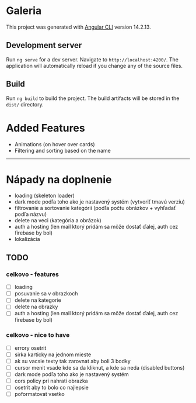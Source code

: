 # Galeria

This project was generated with [Angular CLI](https://github.com/angular/angular-cli) version 14.2.13.

## Development server

Run `ng serve` for a dev server. Navigate to `http://localhost:4200/`. The application will automatically reload if you change any of the source files.

## Build

Run `ng build` to build the project. The build artifacts will be stored in the `dist/` directory.

# Added Features

- Animations (on hover over cards)
- Filtering and sorting based on the name

---

# Nápady na doplnenie

- loading (skeleton loader)
- dark mode podľa toho ako je nastavený systém (vytvoriť tmavú verziu)
- filtrovanie a sortovanie kategórií (podľa počtu obrázkov + vyhľadať podľa názvu)
- delete na veci (kategória a obrázok)
- auth a hosting (len mail ktorý pridám sa môže dostať ďalej, auth cez firebase by bol)
- lokalizácia

## TODO

### celkovo - features
- [ ] loading
- [ ] posuvanie sa v obrazkoch
- [ ] delete na kategorie 
- [ ] delete na obrazky
- [ ] auth a hosting (len mail ktorý pridám sa môže dostať ďalej, auth cez firebase by bol)

### celkovo - nice to have
- [ ] errory osetrit
- [ ] sirka karticky na jednom mieste
- [ ] ak su vacsie texty tak zarovnat aby boli 3 bodky
- [ ] cursor menit vsade kde sa da kliknut, a kde sa neda (disabled buttons)
- [ ] dark mode podľa toho ako je nastavený systém
- [ ] cors policy pri nahrati obrazka
- [ ] osetrit aby to bolo co najlepsie 
- [ ] poformatovat vsetko
